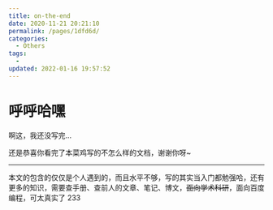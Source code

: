 ```yaml
---
title: on-the-end
date: 2020-11-21 20:21:10
permalink: /pages/1dfd6d/
categories:
  - Others
tags:
  -
updated: 2022-01-16 19:57:52
---
```


# 呼呼哈嘿

啊这，我还没写完...

还是恭喜你看完了本菜鸡写的不怎么样的文档，谢谢你呀~

---

本文的包含的仅仅是个人遇到的，而且水平不够，写的其实当入门都勉强哈，还有更多的知识，需要查手册、查前人的文章、笔记、博文，~~面向学术科研~~，面向百度编程，可太真实了 233
